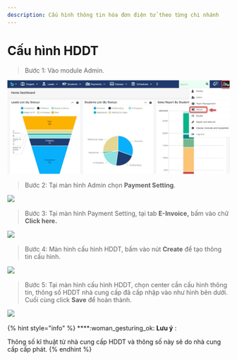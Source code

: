 ```yaml
---
description: Cấu hình thông tin hóa đơn điện tử theo từng chi nhánh
---
```


# Cấu hình HDDT

> Bước 1: Vào module Admin.

![](../.gitbook/assets/set1.jpg)

> Bước 2: Tại màn hình Admin chọn **Payment Setting**.

![](../.gitbook/assets/1\_hd.png)

> Bước 3: Tại màn hình Payment Setting, tại tab **E-Invoice,** bấm vào chữ **Click here.**

![](../.gitbook/assets/2\_hd.png)

> Bước 4: Màn hình cấu hình HDDT, bấm vào nút **Create** để tạo thông tin cấu hình.

![](../.gitbook/assets/3\_hd.png)

> Bước 5: Tại màn hình cấu hình HDDT, chọn center cần cấu hình thông tin, thông số HDDT nhà cung cấp đã cấp nhập vào như hình bên dưới. Cuối cùng click **Save** để hoàn thành.

![](../.gitbook/assets/4\_hd.png)

{% hint style="info" %}
****:woman\_gesturing\_ok: **Lưu ý** :

Thông số kĩ thuật từ nhà cung cấp HDDT và thông số này sẽ do nhà cung cấp cấp phát.
{% endhint %}


